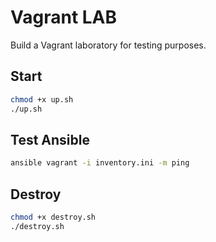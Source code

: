 # Vagrant LAB

Build a Vagrant laboratory for testing purposes.

## Start

```bash
chmod +x up.sh
./up.sh
```

## Test Ansible

```bash
ansible vagrant -i inventory.ini -m ping
```

## Destroy

```bash
chmod +x destroy.sh
./destroy.sh
```
